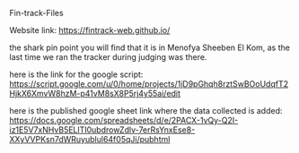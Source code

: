 Fin-track-Files

Website link: https://fintrack-web.github.io/

the shark pin point you will find that it is in Menofya Sheeben El Kom, as the last time we ran the tracker during judging was there.

here is the link for the google script: https://script.google.com/u/0/home/projects/1jD9pGhqh8rztSwBOoUdqfT2HjkX6XmvW8hzM-p41vM8sX8P5rj4y55ai/edit

here is the published google sheet link where the data collected is added: https://docs.google.com/spreadsheets/d/e/2PACX-1vQy-Q2I-iz1E5V7xNHvB5ELlTI0ubdrowZdlv-7erRsYnxEse8-XXyVVPKsn7dWRuyublul64f05qJi/pubhtml
